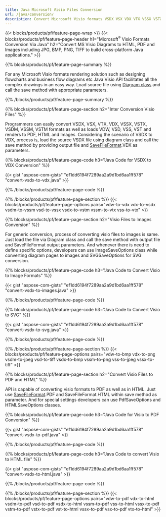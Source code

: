 ```yaml
---
title: Java Microsoft Visio Files Conversion
url: /java/conversion/
description: Convert Microsoft Visio formats VSDX VSX VDX VTX VSSX VSTX VSDM VSTM VSSM VDW VSD VST VSS to HTML Images and PDF with few lines of Java code.
---
```


{{< blocks/products/pf/feature-page-wrap >}}
{{< blocks/products/pf/feature-page-header h1="Microsoft<sup>&reg;</sup> Visio Formats Conversion Via Java" h2="Convert MS Visio Diagrams to HTML, PDF and Images including JPG, BMP, PNG, TIFF to build cross-platform Java applications." >}}

{{% blocks/products/pf/feature-page-summary %}}

For any Microsoft Visio formats rendering solution such as designing flowcharts and business flow diagrams etc Java Visio API facilitates all the complex drawings in an easy way. Load source file using [Diagram class](https://apireference.aspose.com/diagram/java/com.aspose.diagram/Diagram) and call the save method with appropriate parameters.

{{% /blocks/products/pf/feature-page-summary  %}}

{{% blocks/products/pf/feature-page-section  h2="Inter Conversion Visio Files" %}}

Programmers can easily convert VSDX, VSX, VTX, VDX, VSSX, VSTX, VSDM, VSSM, VSTM formats as well as loads VDW, VSD, VSS, VST and renders to PDF, HTML and Images. Considering the scenario of VSDX to VDX, process is, load the source VSDX file using diagram class and call the save method by providing output file and [SaveFileFormat](https://apireference.aspose.com/diagram/java/com.aspose.diagram/SaveFileFormat).VDX as parameters. 

{{% blocks/products/pf/feature-page-code h3="Java Code for VSDX to VDX Conversion" %}}

{{< gist "aspose-com-gists" "ef1dd6194f7289aa2a9d1bd6aa1ff578" "convert-vsdx-to-vdx.java" >}}

{{% /blocks/products/pf/feature-page-code  %}}

{{% /blocks/products/pf/feature-page-section %}}
{{< blocks/products/pf/feature-page-options pairs="vdw-to-vdx vdx-to-vsdx vsdm-to-vssm vsd-to-vssx vsdx-to-vstm vssm-to-vtx vss-to-vtx" >}}

{{% blocks/products/pf/feature-page-section  h2="Visio Files to Images Conversion" %}}

For generic conversion, process of converting visio files to images is same. Just load the file via Diagram class and call the save method with output file and SaveFileFormat output parameters. And whenever there is need to define specific options, developers can use ImageSaveOptions class while converting diagram pages to images and SVGSaveOptions for SVG conversion.

{{% blocks/products/pf/feature-page-code h3="Java Code to Convert Visio to Image Formats" %}}

{{< gist "aspose-com-gists" "ef1dd6194f7289aa2a9d1bd6aa1ff578" "convert-vsdx-to-images.java" >}}

{{% /blocks/products/pf/feature-page-code  %}}

{{% blocks/products/pf/feature-page-code h3="Java Code to Convert Visio to SVG" %}}

{{< gist "aspose-com-gists" "ef1dd6194f7289aa2a9d1bd6aa1ff578" "convert-vsdx-to-svg.java" >}}

{{% /blocks/products/pf/feature-page-code  %}}

{{% /blocks/products/pf/feature-page-section %}}
{{< blocks/products/pf/feature-page-options pairs="vdw-to-bmp vdx-to-png vsdm-to-jpeg vsd-to-tiff vsdx-to-bmp vssm-to-png vss-to-jpeg vssx-to-tiff" >}}

{{% blocks/products/pf/feature-page-section  h2="Convert Visio Files to PDF and HTML" %}}

API is capable of converting visio formats to PDF as well as in HTML. Just use [SaveFileFormat](https://apireference.aspose.com/diagram/java/com.aspose.diagram/SaveFileFormat).PDF and SaveFileFormat.HTML within save method as parameter. And for special settings developers can use PdfSaveOptions and HTMLSaveOptions classes.

{{% blocks/products/pf/feature-page-code h3="Java Code for Visio to PDF Conversion" %}}

{{< gist "aspose-com-gists" "ef1dd6194f7289aa2a9d1bd6aa1ff578" "convert-vsdx-to-pdf.java" >}}

{{% /blocks/products/pf/feature-page-code  %}}

{{% blocks/products/pf/feature-page-code h3="Java Code to convert Visio to HTML file" %}}

{{< gist "aspose-com-gists" "ef1dd6194f7289aa2a9d1bd6aa1ff578" "convert-vsdx-to-html.java" >}}

{{% /blocks/products/pf/feature-page-code  %}}

{{% /blocks/products/pf/feature-page-section %}}
{{< blocks/products/pf/feature-page-options pairs="vdw-to-pdf vdx-to-html vsdm-to-pdf vsd-to-pdf vsdx-to-html vssm-to-pdf vss-to-html vssx-to-pdf vstm-to-pdf vstx-to-pdf vst-to-html vssx-to-pdf vsx-to-pdf vtx-to-html" >}}